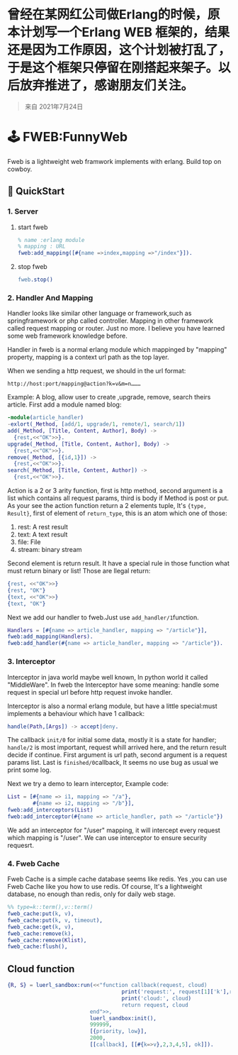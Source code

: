 # 曾经在某网红公司做Erlang的时候，原本计划写一个Erlang WEB 框架的，结果 还是因为工作原因，这个计划被打乱了，于是这个框架只停留在刚搭起来架子。以后放弃推进了，感谢朋友们关注。
> 来自 2021年7月24日



# :joystick: FWEB:FunnyWeb

Fweb is a lightweight web framwork implements with erlang. Build top on cowboy.

## :blue_car: QuickStart

### 1. Server

1. start fweb

   ```erlang
   % name :erlang module
   % mapping : URL
   fweb:add_mapping([#{name =>index,mapping =>"/index"}]).
   ```

   

2. stop fweb

   ```erlang
   fweb.stop()
   ```

### 2. Handler And Mapping
Handler looks like similar other language or framework,such as springframework or php called controller. Mapping in other framework called request mapping or router. Just no more. I believe you have learned some web framework knowledge before.

Handler in fweb is a normal erlang module which  mappinged by "mapping" property, mapping is a context url path as the top layer.

When we sending a http request, we should in the url format:

```shell
http://host:port/mapping@action?k=v&m=n………
```

Example: A blog, allow user to  create ,upgrade, remove, search theirs article. First add a module named blog:

```erlang
-module(article_handler)
-exlort(_Method, [add/1, upgrade/1, remote/1, search/1])
add(_Method, [Title, Content, Author], Body) ->
  {rest,<<"OK">>}.
upgrade(_Method, [Title, Content, Author], Body) ->
  {rest,<<"OK">>}.
remove(_Method, [{id,1}]) ->
  {rest,<<"OK">>}.
search(_Method, [Title, Content, Author]) ->
  {rest,<<"OK">>}.
```

Action is a 2 or 3 arity function, first is http method, second  argument is a list which contains all request params, third is body if Method is post or put. As your see the action function return a 2 elements tuple, It's `{type, Result}`,  first of element of `return_type`, this is an atom which one of those:

1. rest: A rest result
2. text: A text result
3. file: File
4. stream: binary stream

Second element is return result. It have a special rule in those function what must return binary or list!
Those are llegal return:

```erlang
{rest, <<"OK">>}
{rest, "OK"}
{text, <<"OK">>}
{text, "OK"}
```

Next we add our handler to fweb.Just use `add_handler/1`function.

```erlang
Handlers = [#{name => article_handler, mapping => "/article"}],
fweb:add_mapping(Handlers).
fweb:add_handler(#{name => article_handler, mapping => "/article"}).
```
### 3. Interceptor

Interceptor in java world maybe well known, In python world it called "MiddleWare". In fweb the Interceptor have some meaning: handle some request in special url  before http request invoke handler.

Interceptor is also a normal erlang module, but have a little special:must implements a behaviour which have 1 callback:

```erlang
handle(Path,[Args]) -> accept|deny.
```
The callback `init/0` for initial some data, mostly it is a state for handler; `handle/2` is most important, request whill arrived here, and the return result decide if continue. First argument is url path, second argument is a request params list. Last is `finished/0`callback, It seems no use bug as usual we print some log. 

Next we try a demo to learn interceptor, Example code:

```erlang
List = [#{name => i1, mapping => "/a"},
        #{name => i2, mapping => "/b"}],
fweb:add_interceptors(List)
fweb:add_interceptor(#{name => article_handler, path => "/article"})
```

We add an interceptor for "/user" mapping, it will intercept every request which mapping is "/user". We can use interceptor to ensure security requesrt.

### 4. Fweb Cache

Fweb Cache is a simple cache database seems like redis. Yes ,you can use Fweb Cache like you how to use redis. Of course, It's a lightweight database, no enough than redis, only for daily web stage.

```erlang
%% type=k::term(),v::term()
fweb_cache:put(k, v),
fweb_cache:put(k, v, timeout),
fweb_cache:get(k, v),
fweb_cache:remove(k),
fweb_cache:remove(Klist),
fweb_cache:flush(),
```

## Cloud function

```erlang
{R, S} = luerl_sandbox:run(<<"function callback(request, cloud)
                                    print('request:', request[1]['k'],request[2],request[3]request[4])
                                    print('cloud:', cloud)
                                    return request, cloud 
                          end">>,
                          luerl_sandbox:init(),
                          999999,
                          [{priority, low}],
                          2000,
                          [[callback], [[#{k=>v},2,3,4,5], ok]]).
```

